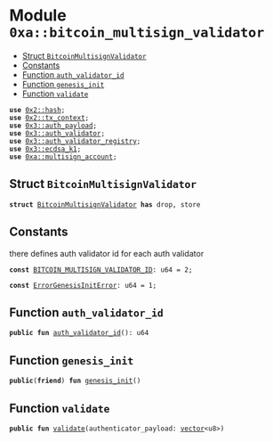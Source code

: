 
<a name="0xa_bitcoin_multisign_validator"></a>

# Module `0xa::bitcoin_multisign_validator`



-  [Struct `BitcoinMultisignValidator`](#0xa_bitcoin_multisign_validator_BitcoinMultisignValidator)
-  [Constants](#@Constants_0)
-  [Function `auth_validator_id`](#0xa_bitcoin_multisign_validator_auth_validator_id)
-  [Function `genesis_init`](#0xa_bitcoin_multisign_validator_genesis_init)
-  [Function `validate`](#0xa_bitcoin_multisign_validator_validate)


<pre><code><b>use</b> <a href="">0x2::hash</a>;
<b>use</b> <a href="">0x2::tx_context</a>;
<b>use</b> <a href="">0x3::auth_payload</a>;
<b>use</b> <a href="">0x3::auth_validator</a>;
<b>use</b> <a href="">0x3::auth_validator_registry</a>;
<b>use</b> <a href="">0x3::ecdsa_k1</a>;
<b>use</b> <a href="multisign_account.md#0xa_multisign_account">0xa::multisign_account</a>;
</code></pre>



<a name="0xa_bitcoin_multisign_validator_BitcoinMultisignValidator"></a>

## Struct `BitcoinMultisignValidator`



<pre><code><b>struct</b> <a href="bitcoin_multisign_validator.md#0xa_bitcoin_multisign_validator_BitcoinMultisignValidator">BitcoinMultisignValidator</a> <b>has</b> drop, store
</code></pre>



<a name="@Constants_0"></a>

## Constants


<a name="0xa_bitcoin_multisign_validator_BITCOIN_MULTISIGN_VALIDATOR_ID"></a>

there defines auth validator id for each auth validator


<pre><code><b>const</b> <a href="bitcoin_multisign_validator.md#0xa_bitcoin_multisign_validator_BITCOIN_MULTISIGN_VALIDATOR_ID">BITCOIN_MULTISIGN_VALIDATOR_ID</a>: u64 = 2;
</code></pre>



<a name="0xa_bitcoin_multisign_validator_ErrorGenesisInitError"></a>



<pre><code><b>const</b> <a href="bitcoin_multisign_validator.md#0xa_bitcoin_multisign_validator_ErrorGenesisInitError">ErrorGenesisInitError</a>: u64 = 1;
</code></pre>



<a name="0xa_bitcoin_multisign_validator_auth_validator_id"></a>

## Function `auth_validator_id`



<pre><code><b>public</b> <b>fun</b> <a href="bitcoin_multisign_validator.md#0xa_bitcoin_multisign_validator_auth_validator_id">auth_validator_id</a>(): u64
</code></pre>



<a name="0xa_bitcoin_multisign_validator_genesis_init"></a>

## Function `genesis_init`



<pre><code><b>public</b>(<b>friend</b>) <b>fun</b> <a href="bitcoin_multisign_validator.md#0xa_bitcoin_multisign_validator_genesis_init">genesis_init</a>()
</code></pre>



<a name="0xa_bitcoin_multisign_validator_validate"></a>

## Function `validate`



<pre><code><b>public</b> <b>fun</b> <a href="bitcoin_multisign_validator.md#0xa_bitcoin_multisign_validator_validate">validate</a>(authenticator_payload: <a href="">vector</a>&lt;u8&gt;)
</code></pre>
